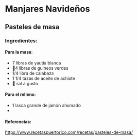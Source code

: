 # Manjares Navideños
## Pasteles de masa
### Ingredientes:
#### Para la masa:
- 7 libras de yautía blanca
- 🍌4 libras de guineos verdes
- 1/4 libra de calabaza
- 1 1/4 tazas de aceite de achiote
- 🧂 sal a gusto
#### Para el relleno:
- 1 lasca grande de jamón ahumado
- 

#### Referencias:
https://www.recetaspuertorico.com/recetas/pasteles-de-masa/
